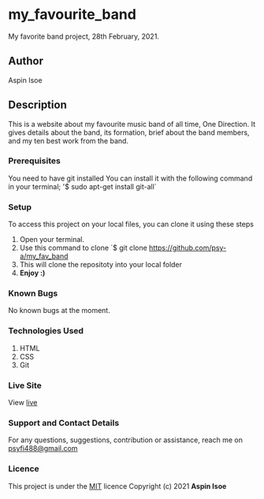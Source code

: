 # my_favourite_band
My favorite band project, 28th February, 2021.
## Author
Aspin Isoe
## Description
This is a website about my favourite music band of all time, One Direction.
It gives details about the band, its formation, brief about the band members, and my ten best work from the band.
### Prerequisites
You need to have git installed
You can install it with the following command in your terminal;
'$ sudo apt-get install git-all`
### Setup
To access this project on your local files, you can clone it using these steps
1. Open your terminal.
1. Use this command to clone `$ git clone https://github.com/psy-a/my_fav_band
1. This will clone the repositoty into your local folder
1. __Enjoy :)__
### Known Bugs
No known bugs at the moment.
### Technologies Used
1. HTML
2. CSS
3. Git
### Live Site
View [live](https://psy-a.github.io/my_fav_band/)
### Support and Contact Details
For any questions, suggestions, contribution or assistance, reach me on psyfi488@gmail.com
### Licence
This project is under the  [MIT](LICENSE) licence
Copyright (c) 2021 **Aspin Isoe**
